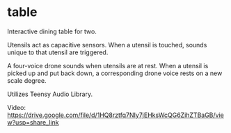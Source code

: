 # table

Interactive dining table for two. 

Utensils act as capacitive sensors. When a utensil is touched, sounds unique to that utensil are triggered. 

A four-voice drone sounds when utensils are at rest. When a utensil is picked up and put back down, a corresponding drone voice rests on a new scale degree.

Utilizes Teensy Audio Library.

Video: https://drive.google.com/file/d/1HQ8rztfq7NIy7jEHksWcQG6ZihZTBaGB/view?usp=share_link
